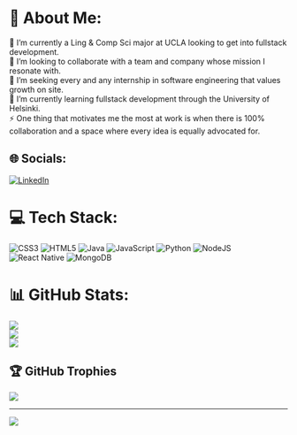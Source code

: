 # 💫 About Me:
🔭 I’m currently a Ling & Comp Sci major at UCLA looking to get into fullstack development.<br>👯 I’m looking to collaborate with a team and company whose mission I resonate with.<br>🤝 I’m seeking every and any internship in software engineering that values growth on site.<br>🌱 I’m currently learning fullstack development through the University of Helsinki.<br>⚡ One thing that motivates me the most at work is when there is 100% collaboration and a space where every idea is equally advocated for.


## 🌐 Socials:
[![LinkedIn](https://img.shields.io/badge/LinkedIn-%230077B5.svg?logo=linkedin&logoColor=white)](https://linkedin.com/in/philip-kim-593002252) 

# 💻 Tech Stack:
![CSS3](https://img.shields.io/badge/css3-%231572B6.svg?style=for-the-badge&logo=css3&logoColor=white) ![HTML5](https://img.shields.io/badge/html5-%23E34F26.svg?style=for-the-badge&logo=html5&logoColor=white) ![Java](https://img.shields.io/badge/java-%23ED8B00.svg?style=for-the-badge&logo=java&logoColor=white) ![JavaScript](https://img.shields.io/badge/javascript-%23323330.svg?style=for-the-badge&logo=javascript&logoColor=%23F7DF1E) ![Python](https://img.shields.io/badge/python-3670A0?style=for-the-badge&logo=python&logoColor=ffdd54) ![NodeJS](https://img.shields.io/badge/node.js-6DA55F?style=for-the-badge&logo=node.js&logoColor=white) ![React Native](https://img.shields.io/badge/react_native-%2320232a.svg?style=for-the-badge&logo=react&logoColor=%2361DAFB) ![MongoDB](https://img.shields.io/badge/MongoDB-%234ea94b.svg?style=for-the-badge&logo=mongodb&logoColor=white)
# 📊 GitHub Stats:
![](https://github-readme-stats.vercel.app/api?username=pjk001&theme=dark&hide_border=false&include_all_commits=true&count_private=false)<br/>
![](https://github-readme-streak-stats.herokuapp.com/?user=pjk001&theme=dark&hide_border=false)<br/>
![](https://github-readme-stats.vercel.app/api/top-langs/?username=pjk001&theme=dark&hide_border=false&include_all_commits=true&count_private=false&layout=compact)

## 🏆 GitHub Trophies
![](https://github-profile-trophy.vercel.app/?username=pjk001&theme=radical&no-frame=true&no-bg=false&margin-w=4)

---
[![](https://visitcount.itsvg.in/api?id=pjk001&icon=8&color=3)](https://visitcount.itsvg.in)

<!-- Proudly created with GPRM ( https://gprm.itsvg.in ) -->
